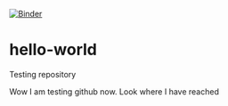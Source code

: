 [![Binder](https://mybinder.org/badge.svg)](https://mybinder.org/v2/gh/pratalytics/hello-world/master)


# hello-world
Testing repository

Wow I am testing github now. Look where I have reached
